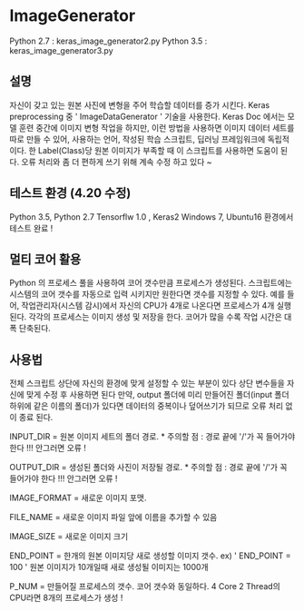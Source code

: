 ImageGenerator
==============
Python 2.7 : keras_image_generator2.py
Python 3.5 : keras_image_generator3.py


설명
---
자신이 갖고 있는 원본 사진에 변형을 주어 학습할 데이터를 증가 시킨다.
Keras preprocessing 중 ' ImageDataGenerator ' 기술을 사용한다. Keras Doc 에서는 모델 훈련 중간에 이미지 변형 작업을 하지만,
이런 방법을 사용하면 이미지 데이터 세트를 따로 만들 수 있어, 사용하는 언어, 작성된 학습 스크립트, 딥러닝 프레임워크에 독립적이다.
한 Label(Class)당 원본 이미지가 부족할 때 이 스크립트를 사용하면 도움이 된다.
오류 처리와 좀 더 편하게 쓰기 위해 계속 수정 하고 있다 ~

테스트 환경 (4.20 수정)
---------------------
Python 3.5, Python 2.7 
Tensorflw 1.0 , Keras2
Windows 7, Ubuntu16 환경에서 테스트 완료 !

멀티 코어 활용
------------
Python 의 프로세스 풀을 사용하여 코어 갯수만큼 프로세스가 생성된다.
스크립트에는 시스템의 코어 갯수를 자동으로 입력 시키지만 원한다면 갯수를 지정할 수 있다.
예를 들어, 작업관리자(시스템 감시)에서 자신의 CPU가 4개로 나온다면 프로세스가 4개 실행된다. 각각의 프로세스는 이미지 생성 및 저장을 한다.
코어가 많을 수록 작업 시간은 대폭 단축된다.

사용법
-----
전체 스크립트 상단에 자신의 환경에 맞게 설정할 수 있는 부분이 있다
상단 변수들을 자신에 맞게 수정 후 사용하면 된다
만약, output 폴더에 미리 만들어진 폴더(input 폴더 하위에 같은 이름의 폴더)가 있다면
데이터의 중복이나 덮어쓰기가 되므로 오류 처리 없이 종료 된다.

INPUT_DIR = 원본 이미지 세트의 폴더 경로. * 주의할 점 : 경로 끝에 '/'가 꼭 들어가야 한다 !!! 안그러면 오류 !

OUTPUT_DIR = 생성된 폴더와 사진이 저장될 경로. * 주의할 점 : 경로 끝에 '/'가 꼭 들어가야 한다 !!! 안그러면 오류 !

IMAGE_FORMAT = 새로운 이미지 포맷.

FILE_NAME = 새로운 이미지 파일 앞에 이름을 추가할 수 있음

IMAGE_SIZE = 새로운 이미지 크기

END_POINT = 한개의 원본 이미지당 새로 생성할 이미지 갯수.
ex) ' END_POINT = 100 ' 원본 이미지가 10개일때 새로 생성될 이미지는 1000개

P_NUM = 만들어질 프로세스의 갯수. 코어 갯수와 동일하다. 4 Core 2 Thread의 CPU라면 8개의 프로세스가 생성 !
